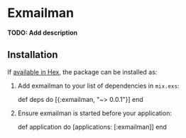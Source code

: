 # Exmailman

**TODO: Add description**

## Installation

If [available in Hex](https://hex.pm/docs/publish), the package can be installed as:

  1. Add exmailman to your list of dependencies in `mix.exs`:

        def deps do
          [{:exmailman, "~> 0.0.1"}]
        end

  2. Ensure exmailman is started before your application:

        def application do
          [applications: [:exmailman]]
        end

